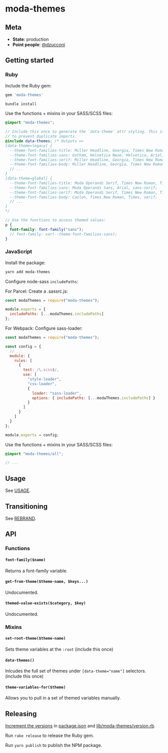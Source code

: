 # moda-themes

## Meta

- **State**: production
- **Point people**: [@dzucconi](https://github.com/dzucconi)

## Getting started

### Ruby

Include the Ruby gem:

```ruby
gem 'moda-themes'
```

```sh
bundle install
```

Use the functions + mixins in your SASS/SCSS files:

```scss
@import "moda-themes";

// Include this once to generate the `data-theme` attr styling. This is not auto-included
// to prevent duplicate imports.
@include data-themes; /* Outputs =>
[data-theme=legacy] {
  --theme-font-families-title: Miller Headline, Georgia, Times New Roman, Times, serif;
  --theme-font-families-sans: Gotham, Helvetica Neue, Helvetica, Arial, sans-serif;
  --theme-font-families-serif: Miller Headline, Georgia, Times New Roman, Times, serif;
  --theme-font-families-body: Miller Headline, Georgia, Times New Roman, Times, serif;
  // ...
}
[data-theme=global] {
  --theme-font-families-title: Moda Operandi Serif, Times New Roman, Times, serif;
  --theme-font-families-sans: Moda Operandi Sans, Arial, sans-serif;
  --theme-font-families-serif: Moda Operandi Serif, Times New Roman, Times, serif;
  --theme-font-families-body: Caslon, Times New Roman, Times, serif;
  // ...
}
*/

// Use the functions to access themed values:
p {
  font-family: font-family("sans");
  // font-family: var(--theme-font-families-sans);
}
```

### JavaScript

Install the package:

```sh
yarn add moda-themes
```

Configure node-sass `includePaths`:

For Parcel: Create a .sassrc.js:

```javascript
const modaThemes = require("moda-themes");

module.exports = {
  includePaths: [...modaThemes.includePaths]
};
```

For Webpack: Configure sass-loader:

```javascript
const modaThemes = require("moda-themes");

const config = {
  // ...
  module: {
    rules: [
      {
        test: /\.scss$/,
        use: [
          "style-loader",
          "css-loader",
          {
            loader: "sass-loader",
            options: { includePaths: [...modaThemes.includePaths] }
          }
        ]
      }
    ]
  }
};

module.exports = config;
```

Use the functions + mixins in your SASS/SCSS files:

```scss
@import "moda-themes/all";

// ...
```

## Usage

See [USAGE](USAGE.md).

## Transitioning

See [REBRAND](REBRAND.md).

## API

### Functions

#### `font-family($name)`

Returns a font-family variable.

#### `get-from-theme($theme-name, $keys...)`

Undocumented.

#### `themed-value-exists($category, $key)`

Undocumented.

### Mixins

#### `set-root-theme($theme-name)`

Sets theme variables at the `:root` (include this once)

#### `data-themes()`

Inlcudes the full set of themes under `[data-theme="name"]` selectors. (include this once)

#### `theme-variables-for($theme)`

Allows you to pull in a set of themed variables manually.

## Releasing

[Increment the versions](https://semver.org/) in [package.json](package.json) and [lib/moda-themes/version.rb](lib/moda-themes/version.rb).

Run `rake release` to release the Ruby gem.

Run `yarn publish` to publish the NPM package.
